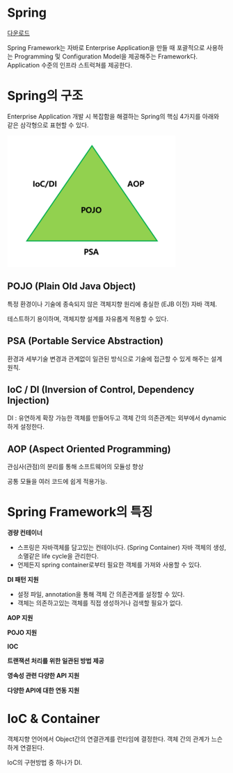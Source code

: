 # Spring

[다운로드](https://spring.io/projects)

Spring Framework는 자바로 Enterprise Application을 만들 때 포괄적으로 사용하는 Programming 및 Configuration Model을 제공해주는 Framework다. Application 수준의 인프라 스트럭쳐를 제공한다.



# Spring의 구조

Enterprise Application 개발 시 복잡함을 해결하는 Spring의 핵심 4가지를 아래와 같은 삼각형으로 표현할 수 있다.

![image-20210426093415762](images/image-20210426093415762.png) 

## POJO (Plain Old Java Object) 

특정 환경이나 기술에 종속되지 않은 객체지향 원리에 충실한 (EJB 이전) 자바 객체.

테스트하기 용이하며, 객체지향 설계를 자유롭게 적용할 수 있다.



## PSA (Portable Service Abstraction)

환경과 세부기술 변경과 관계없이 일관된 방식으로 기술에 접근할 수 있게 해주는 설계 원칙.



## IoC / DI (Inversion of Control, Dependency Injection)

DI : 유연하게 확장 가능한 객체를 만들어두고 객체 간의 의존관계는 외부에서 dynamic하게 설정한다.



## AOP (Aspect Oriented Programming)

관심사(관점)의 분리를 통해 소프트웨어의 모듈성 향상

공통 모듈을 여러 코드에 쉽게 적용가능.





# Spring Framework의 특징

**경량 컨테이너**

- 스프링은 자바객체를 담고있는 컨테이너다. (Spring Container) 자바 객체의 생성,소멸같은 life cycle을 관리한다.
- 언제든지 spring container로부터 필요한 객체를 가져와 사용할 수 있다.

**DI 패턴 지원**

- 설정 파일, annotation을 통해 객체 간 의존관계를 설정할 수 있다.
- 객체는 의존하고있는 객체를 직접 생성하거나 검색할 필요가 없다.

**AOP 지원**

**POJO 지원**

**IOC**

**트랜잭션 처리를 위한 일관된 방법 제공**

**영속성 관련 다양한 API 지원**

**다양한 API에 대한 연동 지원**



# IoC & Container

객체지향 언어에서 Object간의 연결관계를 런타임에 결정한다. 객체 간의 관계가 느슨하게 연결된다.

IoC의 구현방법 중 하나가 DI.

